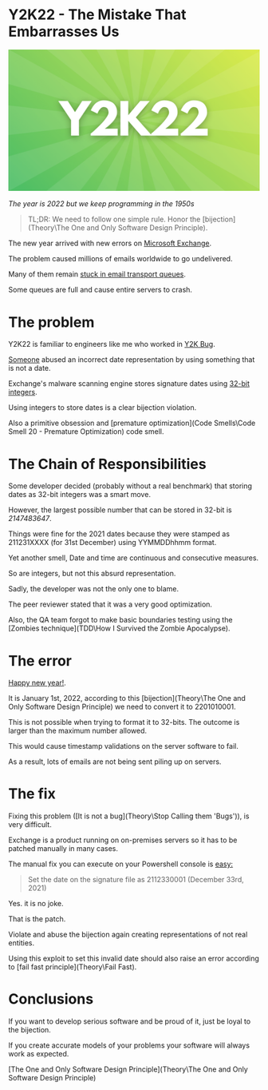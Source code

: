 # Y2K22 - The Mistake That Embarrasses Us

![Y2K22 - The Mistake That Embarrasses Us](Y2K22.png)

*The year is 2022 but we keep programming in the 1950s*

> TL;DR: We need to follow one simple rule. Honor the [bijection](Theory\The One and Only Software Design Principle).

The new year arrived with new errors on [Microsoft Exchange](https://es.wikipedia.org/wiki/Microsoft_Exchange_Server).

The problem caused millions of emails worldwide to go undelivered.

Many of them remain [stuck in email transport queues](https://techcommunity.microsoft.com/t5/exchange-team-blog/email-stuck-in-exchange-on-premises-transport-queues/ba-p/3049447).

Some queues are full and cause entire servers to crash.

# The problem

Y2K22 is familiar to engineers like me who worked in [Y2K Bug](https://en.wikipedia.org/wiki/Year_2000_problem).

[Someone](https://www.reddit.com/r/sysadmin/comments/rt91z6/exchange_2019_antimalware_bad_update/) abused an incorrect date representation by using something that is not a date.

Exchange's malware scanning engine stores signature dates using [32-bit integers](https://en.wikipedia.org/wiki/32-bit_computing).

Using integers to store dates is a clear bijection violation.

Also a primitive obsession and [premature optimization](Code Smells\Code Smell 20 - Premature Optimization) code smell.

# The Chain of Responsibilities

Some developer decided (probably without a real benchmark) that storing dates as 32-bit integers was a smart move.

However, the largest possible number that can be stored in 32-bit is *2147483647*.

Things were fine for the 2021 dates because they were stamped as 211231XXXX (for 31st December) using YYMMDDhhmm format.

Yet another smell, Date and time are continuous and consecutive measures. 

So are integers, but not this absurd representation.

Sadly, the developer was not the only one to blame.

The peer reviewer stated that it was a very good optimization.

Also, the QA team forgot to make basic boundaries testing using the [Zombies technique](TDD\How I Survived the Zombie Apocalypse).

# The error

[Happy new year!](https://en.wikipedia.org/wiki/Year_2000_problem#Year_2022_problem). 

It is January 1st, 2022, according to this [bijection](Theory\The One and Only Software Design Principle) we need to convert it to 2201010001. 

This is not possible when trying to format it to 32-bits. The outcome is larger than the maximum number allowed.

This would cause timestamp validations on the server software to fail.

As a result, lots of emails are not being sent piling up on servers.

# The fix

Fixing this problem ([It is not a bug](Theory\Stop Calling them 'Bugs')), is very difficult. 

Exchange is a product running on on-premises servers so it has to be patched manually in many cases.

The manual fix you can execute on your Powershell console is [easy:](https://techcommunity.microsoft.com/t5/exchange-team-blog/email-stuck-in-exchange-on-premises-transport-queues/ba-p/3049447)

> Set the date on the signature file as 2112330001 (December 33rd, 2021)

Yes. it is no joke. 

That is the patch. 

Violate and abuse the bijection again creating representations of not real entities.

Using this exploit to set this invalid date should also raise an error according to [fail fast principle](Theory\Fail Fast).

# Conclusions

If you want to develop serious software and be proud of it, just be loyal to the bijection.

If you create accurate models of your problems your software will always work as expected.

[The One and Only Software Design Principle](Theory\The One and Only Software Design Principle)

